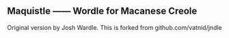 ## Maquistle —— Wordle for Macanese Creole

Original version by Josh Wardle. This is forked from github.com/vatnid/jndle

